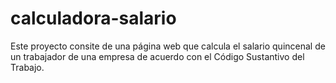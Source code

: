 # calculadora-salario
Este proyecto consite de una página web que calcula el salario quincenal de un trabajador de una empresa de acuerdo con el Código Sustantivo del Trabajo.
